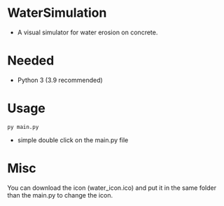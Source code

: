 # WaterSimulation
 - A visual simulator for water erosion on concrete.

# Needed
 - Python 3 (3.9 recommended)

# Usage
    py main.py
  - simple double click on the main.py file
 
# Misc
You can download the icon (water_icon.ico) and put it in the same folder than the main.py to change the icon.
